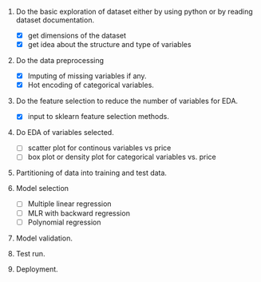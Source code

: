 1. Do the basic exploration of dataset either by using python or by reading dataset documentation.
   - [x] get dimensions of the dataset 
   - [x] get idea about the structure and type of variables

2. Do the data preprocessing 
   - [x] Imputing of missing variables if any.
   - [x] Hot encoding of categorical variables.

3. Do the feature selection to reduce the number of variables for EDA.
   - [x] input to sklearn feature selection methods.

4. Do EDA of variables selected.
   - [ ] scatter plot for continous variables vs price
   - [ ] box plot or density plot for categorical variables vs. price

5. Partitioning of data into training and test data.

6. Model selection 
   - [ ] Multiple linear regression
   - [ ] MLR with backward regression
   - [ ] Polynomial regression

7. Model validation.

8. Test run.

9. Deployment.
